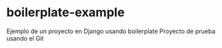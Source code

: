 # boilerplate-example
Ejemplo de un proyecto en Django usando boilerplate
Proyecto de prueba usando el Git
